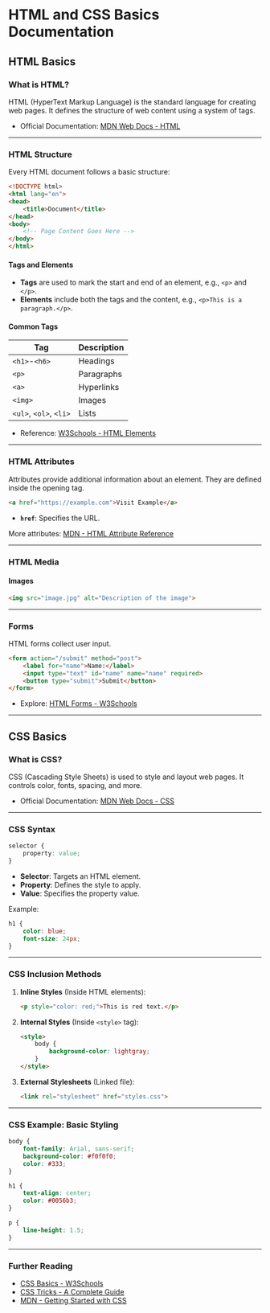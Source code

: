 
# HTML and CSS Basics Documentation

## **HTML Basics**

### **What is HTML?**

HTML (HyperText Markup Language) is the standard language for creating web pages. It defines the structure of web content using a system of tags.

- Official Documentation: [MDN Web Docs - HTML](https://developer.mozilla.org/en-US/docs/Web/HTML)

---

### **HTML Structure**

Every HTML document follows a basic structure:

```html
<!DOCTYPE html>
<html lang="en">
<head>
    <title>Document</title>
</head>
<body>
    <!-- Page Content Goes Here -->
</body>
</html>
```

#### **Tags and Elements**

- **Tags** are used to mark the start and end of an element, e.g., `<p>` and `</p>`.
- **Elements** include both the tags and the content, e.g., `<p>This is a paragraph.</p>`.

#### **Common Tags**

| Tag                    | Description |
| ---------------------- | ----------- |
| `<h1>`-`<h6>`          | Headings    |
| `<p>`                  | Paragraphs  |
| `<a>`                  | Hyperlinks  |
| `<img>`                | Images      |
| `<ul>`, `<ol>`, `<li>` | Lists       |

- Reference: [W3Schools - HTML Elements](https://www.w3schools.com/html/html_elements.asp)

---

### **HTML Attributes**

Attributes provide additional information about an element. They are defined inside the opening tag.

```html
<a href="https://example.com">Visit Example</a>
```

- **`href`**: Specifies the URL.

More attributes: [MDN - HTML Attribute Reference](https://developer.mozilla.org/en-US/docs/Web/HTML/Attributes)

---

### **HTML Media**

#### **Images**

```html
<img src="image.jpg" alt="Description of the image">
```
<!--
#### **Videos**

```html
<video controls>
    <source src="video.mp4" type="video/mp4">
    Your browser does not support the video tag.
</video>
```

- Learn more: [MDN - HTML Multimedia](https://developer.mozilla.org/en-US/docs/Web/HTML/Element/video)
-->
---

### **Forms**

HTML forms collect user input.

```html
<form action="/submit" method="post">
    <label for="name">Name:</label>
    <input type="text" id="name" name="name" required>
    <button type="submit">Submit</button>
</form>
```

- Explore: [HTML Forms - W3Schools](https://www.w3schools.com/html/html_forms.asp)

---

## **CSS Basics**

### **What is CSS?**

CSS (Cascading Style Sheets) is used to style and layout web pages. It controls color, fonts, spacing, and more.

- Official Documentation: [MDN Web Docs - CSS](https://developer.mozilla.org/en-US/docs/Web/CSS)

---

### **CSS Syntax**

```css
selector {
    property: value;
}
```

- **Selector**: Targets an HTML element.
- **Property**: Defines the style to apply.
- **Value**: Specifies the property value.

Example:

```css
h1 {
    color: blue;
    font-size: 24px;
}
```

---

### **CSS Inclusion Methods**

1. **Inline Styles** (Inside HTML elements):

   ```html
   <p style="color: red;">This is red text.</p>
   ```

2. **Internal Styles** (Inside `<style>` tag):

   ```html
   <style>
       body {
           background-color: lightgray;
       }
   </style>
   ```

3. **External Stylesheets** (Linked file):

   ```html
   <link rel="stylesheet" href="styles.css">
   ```

---
<!--
### **Selectors**

| Selector  | Description                       |
| --------- | --------------------------------- |
| `*`       | Selects all elements              |
| `element` | Selects all `<element>` elements  |
| `#id`     | Selects element with the given ID |
| `.class`  | Selects elements with a class     |

More details: [MDN - CSS Selectors](https://developer.mozilla.org/en-US/docs/Web/CSS/CSS_Selectors)

---

### **Box Model**

Every element in CSS is a box consisting of:

- **Content**: The actual content (text, image, etc.)
- **Padding**: Space between content and border
- **Border**: Surrounds the padding
- **Margin**: Space outside the border

Learn more: [MDN - Box Model](https://developer.mozilla.org/en-US/docs/Learn/CSS/Building_blocks/The_box_model)
---
-->

### **CSS Example: Basic Styling**

```css
body {
    font-family: Arial, sans-serif;
    background-color: #f0f0f0;
    color: #333;
}

h1 {
    text-align: center;
    color: #0056b3;
}

p {
    line-height: 1.5;
}
```

---

### **Further Reading**

- [CSS Basics - W3Schools](https://www.w3schools.com/css/default.asp)
- [CSS Tricks - A Complete Guide](https://css-tricks.com/)
- [MDN - Getting Started with CSS](https://developer.mozilla.org/en-US/docs/Learn/CSS/First_steps)
